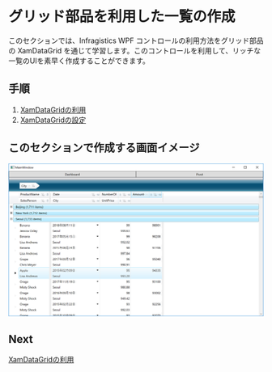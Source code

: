 #  グリッド部品を利用した一覧の作成

このセクションでは、Infragistics WPF コントロールの利用方法をグリッド部品の XamDataGrid を通じて学習します。このコントロールを利用して、リッチな一覧のUIを素早く作成することができます。

## 手順
1. [XamDataGridの利用](01-01-Get-started-with-XamDataGrid.md)
3. [XamDataGridの設定](01-02-Configure-XamDataGrid.md)

## このセクションで作成する画面イメージ

![](../assets/01-02-01.png)

## Next

[XamDataGridの利用](01-01-Get-started-with-XamDataGrid.md)